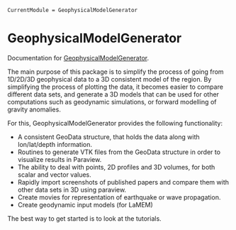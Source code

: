 ```@meta
CurrentModule = GeophysicalModelGenerator
```

# GeophysicalModelGenerator

Documentation for [GeophysicalModelGenerator](https://github.com/JuliaGeodynamics/GeophysicalModelGenerator.jl).

The main purpose of this package is to simplify the process of going from 1D/2D/3D geophysical data to a 3D consistent model of the region. By simplifying the process of plotting the data, it becomes easier to compare different data sets, and generate a 3D models that can be used for other computations such as geodynamic simulations, or forward modelling of gravity anomalies.

For this, GeophysicalModelGenerator provides the following functionality:
- A consistent GeoData structure, that holds the data along with lon/lat/depth information. 
- Routines to generate VTK files from the GeoData structure in order to visualize results in Paraview.
- The ability to deal with points, 2D profiles and 3D volumes, for both scalar and vector values.
- Rapidly import screenshots of published papers and compare them with other data sets in 3D using paraview.
- Create movies for representation of earthquake or wave propagation.
- Create geodynamic input models (for LaMEM)

The best way to get started is to look at the tutorials.
